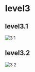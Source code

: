 # level3

## level3.1
![3 1](https://github.com/ironmanwin1/COM-LAB-I-LabSheet-Week-11/assets/144198724/bd524c0f-fe50-4150-83c4-35dbe53113b2)

## level3.2
![3 2](https://github.com/ironmanwin1/COM-LAB-I-LabSheet-Week-11/assets/144198724/2cd0ed03-7040-4b7a-8f52-bda61b2a5b37)


